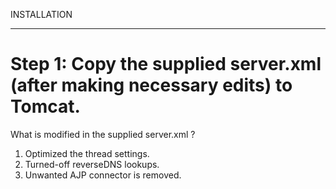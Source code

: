 INSTALLATION
**************


Step 1: Copy the supplied server.xml (after making necessary edits) to Tomcat. 
=============================================================================




What is modified in the supplied server.xml ?

1. Optimized the thread settings.
2. Turned-off reverseDNS lookups.
3. Unwanted AJP connector is removed.